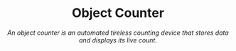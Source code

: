 <h1 align="center">Object Counter</h1>
<div align="center">
<i>An object counter is an automated tireless counting device that stores data and displays its live count.</i></div>
